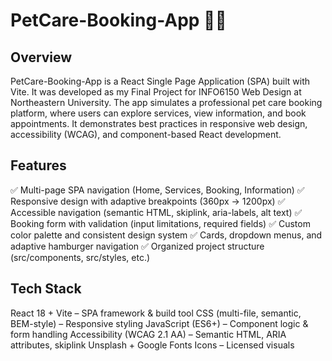 # PetCare-Booking-App 🐶🐾
## Overview
PetCare-Booking-App is a React Single Page Application (SPA) built with Vite.
It was developed as my Final Project for INFO6150 Web Design at Northeastern University.
The app simulates a professional pet care booking platform, where users can explore services, view information, and book appointments.
It demonstrates best practices in responsive web design, accessibility (WCAG), and component-based React development.

## Features
✅ Multi-page SPA navigation (Home, Services, Booking, Information)
✅ Responsive design with adaptive breakpoints (360px → 1200px)
✅ Accessible navigation (semantic HTML, skiplink, aria-labels, alt text)
✅ Booking form with validation (input limitations, required fields)
✅ Custom color palette and consistent design system
✅ Cards, dropdown menus, and adaptive hamburger navigation
✅ Organized project structure (src/components, src/styles, etc.)

## Tech Stack
React 18 + Vite – SPA framework & build tool
CSS (multi-file, semantic, BEM-style) – Responsive styling
JavaScript (ES6+) – Component logic & form handling
Accessibility (WCAG 2.1 AA) – Semantic HTML, ARIA attributes, skiplink
Unsplash + Google Fonts Icons – Licensed visuals
